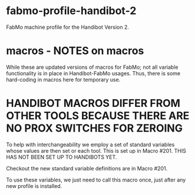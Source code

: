 # fabmo-profile-handibot-2
FabMo machine profile for the Handibot Version 2.

# macros - NOTES on macros
While these are updated versions of macros for FabMo; not all variable functionality is in place in Handibot-FabMo usages.
Thus, there is some hard-coding in macros here for temporary use.

# HANDIBOT MACROS DIFFER FROM OTHER TOOLS BECAUSE THERE ARE NO PROX SWITCHES FOR ZEROING

To help with interchangeability we employ a set of standard variables whose values are then set or each tool. This is set up in Macro #201.
THIS HAS NOT BEEN SET UP TO HANDIBOTS YET.

Checkout the new standard variable definitions are in Macro #201.

To use these variables, we just need to call this macro once, just after any new profile is installed.

